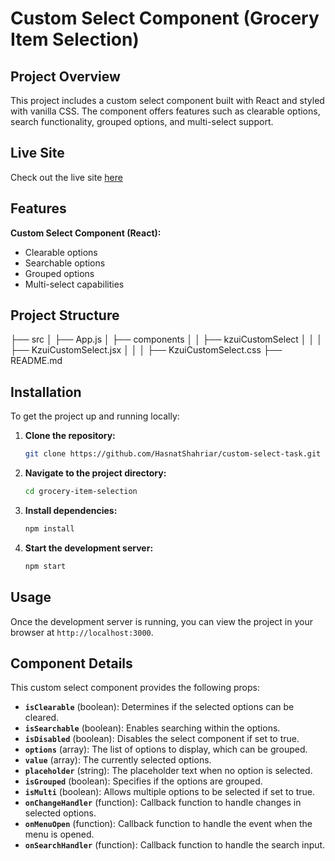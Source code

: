 # Custom Select Component (Grocery Item Selection)

## Project Overview
This project includes a custom select component built with React and styled with vanilla CSS. The component offers features such as clearable options, search functionality, grouped options, and multi-select support.

## Live Site
Check out the live site [here](https://grocery-item-selection.netlify.app/)

## Features
**Custom Select Component (React):**
- Clearable options
- Searchable options
- Grouped options
- Multi-select capabilities

## Project Structure
├── src
│ ├── App.js
│ ├── components
│ │ ├── kzuiCustomSelect
│ │ │ ├── KzuiCustomSelect.jsx
│ │ │ ├── KzuiCustomSelect.css
├── README.md

## Installation
To get the project up and running locally:

1. **Clone the repository:**
    ```bash
    git clone https://github.com/HasnatShahriar/custom-select-task.git
    ```

2. **Navigate to the project directory:**
    ```bash
    cd grocery-item-selection
    ```

3. **Install dependencies:**
    ```bash
    npm install
    ```

4. **Start the development server:**
    ```bash
    npm start
    ```

## Usage
Once the development server is running, you can view the project in your browser at `http://localhost:3000`.

## Component Details

This custom select component provides the following props:
- **`isClearable`** (boolean): Determines if the selected options can be cleared.
- **`isSearchable`** (boolean): Enables searching within the options.
- **`isDisabled`** (boolean): Disables the select component if set to true.
- **`options`** (array): The list of options to display, which can be grouped.
- **`value`** (array): The currently selected options.
- **`placeholder`** (string): The placeholder text when no option is selected.
- **`isGrouped`** (boolean): Specifies if the options are grouped.
- **`isMulti`** (boolean): Allows multiple options to be selected if set to true.
- **`onChangeHandler`** (function): Callback function to handle changes in selected options.
- **`onMenuOpen`** (function): Callback function to handle the event when the menu is opened.
- **`onSearchHandler`** (function): Callback function to handle the search input.